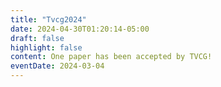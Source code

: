 ```yaml
---
title: "Tvcg2024"
date: 2024-04-30T01:20:14-05:00
draft: false
highlight: false
content: One paper has been accepted by TVCG!
eventDate: 2024-03-04
---
```


